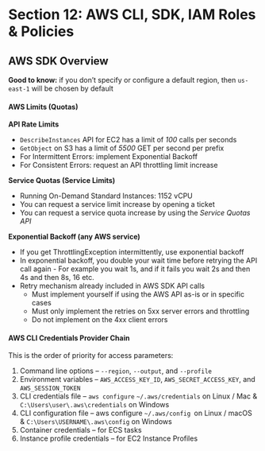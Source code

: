 # Section 12: AWS CLI, SDK, IAM Roles & Policies
## AWS SDK Overview
__Good to know:__ if you don’t specify or configure a default region, then `us-east-1` will be chosen by default

#### AWS Limits (Quotas)
__API Rate Limits__  
* `DescribeInstances` API for EC2 has a limit of _100_ calls per seconds
* `GetObject` on S3 has a limit of _5500_ GET per second per prefix
* For Intermittent Errors: implement Exponential Backoff
* For Consistent Errors: request an API throttling limit increase

__Service Quotas (Service Limits)__  
* Running On-Demand Standard Instances: 1152 vCPU
* You can request a service limit increase by opening a ticket
* You can request a service quota increase by using the _Service Quotas API_

__Exponential Backoff (any AWS service)__  
* If you get ThrottlingException intermittently, use exponential backoff
* In exponential backoff, you double your wait time before retrying the API call again - For example you wait 1s, and if it fails you wait 2s and then 4s and then 8s, 16 etc.
* Retry mechanism already included in AWS SDK API calls
  - Must implement yourself if using the AWS API as-is or in specific cases
  - Must only implement the retries on 5xx server errors and throttling
  - Do not implement on the 4xx client errors

#### AWS CLI Credentials Provider Chain
This is the order of priority for access parameters:
1. Command line options – `--region`, `--output`, and `--profile`
2. Environment variables – `AWS_ACCESS_KEY_ID`, `AWS_SECRET_ACCESS_KEY`,
and `AWS_SESSION_TOKEN`
3. CLI credentials file – `aws configure`
`~/.aws/credentials` on Linux / Mac & `C:\Users\user\.aws\credentials` on Windows
4. CLI configuration file – aws configure
`~/.aws/config `on Linux / macOS & `C:\Users\USERNAME\.aws\config` on Windows
5. Container credentials – for ECS tasks
6. Instance profile credentials – for EC2 Instance Profiles
